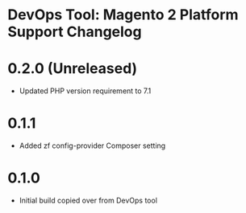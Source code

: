 DevOps Tool: Magento 2 Platform Support Changelog
==============================================

# 0.2.0 (Unreleased)
- Updated PHP version requirement to 7.1

# 0.1.1
- Added zf config-provider Composer setting

# 0.1.0
- Initial build copied over from DevOps tool

